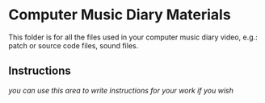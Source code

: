 # Computer Music Diary Materials

This folder is for all the files used in your computer music diary video, e.g.: patch or source code files, sound files.

## Instructions

_you can use this area to write instructions for your work if you wish_
